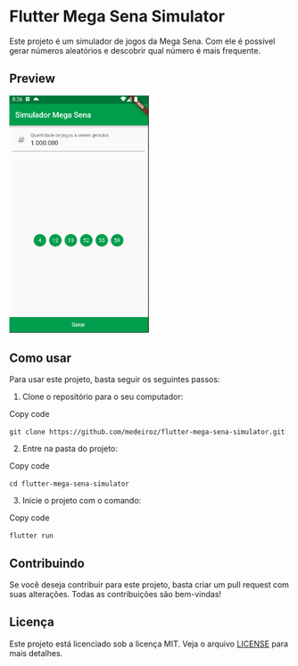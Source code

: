 # Flutter Mega Sena Simulator

Este projeto é um simulador de jogos da Mega Sena. Com ele é possível gerar números aleatórios e descobrir qual número é mais frequente.

## Preview
<img src="https://raw.githubusercontent.com/medeiroz/flutter-mega-sena-simulator/main/.github/screenshot-1.png" width="250"/>


## Como usar

Para usar este projeto, basta seguir os seguintes passos:

1.  Clone o repositório para o seu computador:

Copy code

`git clone https://github.com/medeiroz/flutter-mega-sena-simulator.git`

2.  Entre na pasta do projeto:

Copy code

`cd flutter-mega-sena-simulator`

3.  Inicie o projeto com o comando:

Copy code

`flutter run`

## Contribuindo

Se você deseja contribuir para este projeto, basta criar um pull request com suas alterações. Todas as contribuições são bem-vindas!

## Licença

Este projeto está licenciado sob a licença MIT. Veja o arquivo [LICENSE](LICENSE) para mais detalhes.